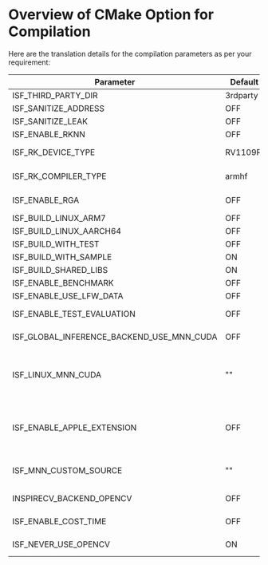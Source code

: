 # Overview of CMake Option for Compilation

Here are the translation details for the compilation parameters as per your requirement:

| **Parameter**                         | **Default Value** | **Description**                                                                                                                                            |
|---------------------------------------| --- |------------------------------------------------------------------------------------------------------------------------------------------------------------|
| ISF_THIRD_PARTY_DIR                   | 3rdparty | Path for required third-party libraries                                                                                                                    |
| ISF_SANITIZE_ADDRESS                      | OFF | Enable AddressSanitizer for memory error detection                                                                                                         |
| ISF_SANITIZE_LEAK                         | OFF | Enable LeakSanitizer to detect memory leaks                                                                                                                |
| ISF_ENABLE_RKNN                           | OFF | Enable RKNN for Rockchip embedded devices                                                                                                                  |
| ISF_RK_DEVICE_TYPE                        | RV1109RV1126 | Target device model for Rockchip(Supports RV1109RV1126, RV1106, RV356X) |
| ISF_RK_COMPILER_TYPE | armhf | The **armhf**、**armhf-uclibc** and aarch64 compilers are supported. Select one based on the actual situation |
| ISF_ENABLE_RGA | OFF | Enable **RGA** image acceleration on Rockchip devices (currently only supported on devices using **RKNPU2**) |
| ISF_BUILD_LINUX_ARM7                      | OFF | Compile for ARM7 architecture                                                                                                                              |
| ISF_BUILD_LINUX_AARCH64                   | OFF | Compile for AARCH64 architecture                                                                                                                           |
| ISF_BUILD_WITH_TEST                       | OFF | Compile test case programs                                                                                                                                 |
| ISF_BUILD_WITH_SAMPLE                     | ON | Compile sample programs                                                                                                                                    |
| ISF_BUILD_SHARED_LIBS                     | ON | Compile shared libraries                                                                                                                                   |
| ISF_ENABLE_BENCHMARK                      | OFF | Enable Benchmark tests for test cases                                                                                                                      |
| ISF_ENABLE_USE_LFW_DATA                   | OFF | Enable using LFW data for test cases                                                                                                                       |
| ISF_ENABLE_TEST_EVALUATION                | OFF | Enable evaluation functionality for test cases, must be used together with ISF_ENABLE_USE_LFW_DATA                                                         |
| ISF_GLOBAL_INFERENCE_BACKEND_USE_MNN_CUDA | OFF | Enable global MNN_CUDA inference mode, requires device support for CUDA                                                                                    |
| ISF_LINUX_MNN_CUDA                        | "" | Specific MNN library path, requires pre-compiled MNN library supporting MNN_CUDA, only effective when ISF_GLOBAL_INFERENCE_BACKEND_USE_MNN_CUDA is enabled |
| ISF_ENABLE_APPLE_EXTENSION | OFF | If you are using an **Apple device (MacOS/iOS)**, you can enable it to allow some parts of the SDK's models to switch to certain backend neural network acceleration inference on Apple devices, such as Metal and ANE. |
| ISF_MNN_CUSTOM_SOURCE | "" | Using this option to replace different versions of MNN, the input must be the root directory of the MNN source code. |
| INSPIRECV_BACKEND_OPENCV | OFF | The image processing backend relies on OpenCV and is **not recommended** |
| ISF_ENABLE_COST_TIME | OFF | This parameter can be used to print the time of some important compute nodes in the Debug state |
| ISF_NEVER_USE_OPENCV | ON | When you need to use OpenCV as the image processing engine, you need to turn this option off |



